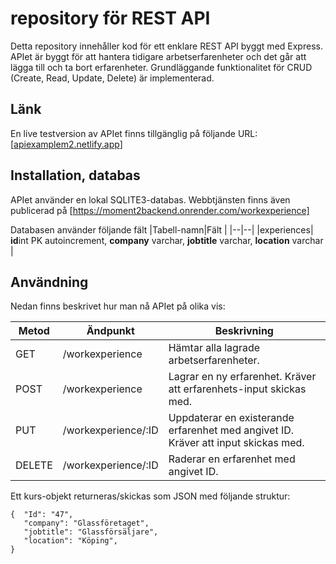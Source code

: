 # repository för REST API
Detta repository innehåller kod för ett enklare REST API byggt med Express. APIet är byggt för att hantera tidigare arbetserfarenheter och det går att lägga till och ta bort erfarenheter.
Grundläggande funktionalitet för CRUD (Create, Read, Update, Delete) är implementerad.

## Länk
En live testversion av APIet finns tillgänglig på följande URL: [[apiexamplem2.netlify.app](https://apiexamplem2.netlify.app/)]

## Installation, databas
APIet använder en lokal SQLITE3-databas.
Webbtjänsten finns även publicerad på 
[https://moment2backend.onrender.com/workexperience]

Databasen använder följande fält
|Tabell-namn|Fält  |
|--|--|
|experiences| **id**int PK autoincrement, **company** varchar, **jobtitle** varchar, **location** varchar  |


## Användning
Nedan finns beskrivet hur man nå APIet på olika vis:

|Metod  |Ändpunkt     |Beskrivning                                                                           |
|-------|-------------|--------------------------------------------------------------------------------------|
|GET    |/workexperience |Hämtar alla lagrade arbetserfarenheter.                                                      |                                    |
|POST   |/workexperience |Lagrar en ny erfarenhet. Kräver att erfarenhets-input skickas med.                         |
|PUT    |/workexperience/:ID |Uppdaterar en existerande erfarenhet med angivet ID. Kräver att input skickas med. |
|DELETE |/workexperience/:ID |Raderar en erfarenhet med angivet ID.                                                       |

Ett kurs-objekt returneras/skickas som JSON med följande struktur:
```
{  "Id": "47",
   "company": "Glassföretaget",
   "jobtitle": "Glassförsäljare",
   "location": "Köping",
}
```
